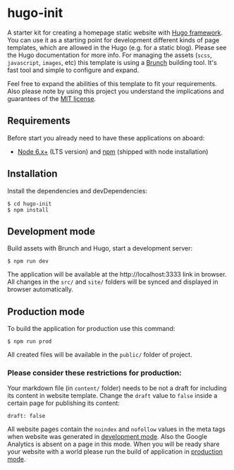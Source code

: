 # hugo-init
A starter kit for creating a homepage static website with [Hugo framework](http://gohugo.io). You can use it as a starting point for development different kinds of page templates, which are allowed in the Hugo (e.g. for a static blog). Please see the Hugo documentation for more info. For managing the assets (`scss`, `javascript`, `images`, etc) this template is using a [Brunch](http://brunch.io) building tool. It's fast tool and simple to configure and expand.

Feel free to expand the abilities of this template to fit your requirements. Also please note by using this project you understand the implications and guarantees of the [MIT license](https://github.com/serg/hugo-init/blob/master/LICENSE).
## Requirements
Before start you already need to have these applications on aboard:
- [Node 6.x+](https://nodejs.org/en/download) (LTS version) and [npm](https://www.npmjs.com/get-npm) (shipped with node installation)
## Installation
Install the dependencies and devDependencies:
```
$ cd hugo-init
$ npm install
```
## Development mode
Build assets with Brunch and Hugo, start a development server:
```
$ npm run dev
```
The application will be available at the http://localhost:3333 link in browser.
All changes in the `src/` and `site/` folders will be synced and displayed in browser automatically.
## Production mode
To build the application for production use this command:
```
$ npm run prod
```
All created files will be available in the `public/` folder of project.
### Please consider these restrictions for production:
Your markdown file (in `content/` folder) needs to be not a draft for including its content in website template. Change the `draft` value to `false` inside a certain page for publishing its content:
```
draft: false
```
All website pages contain the `noindex` and `nofollow` values in the meta tags when website was generated in [development mode](#development-mode). Also the Google Analytics is absent on a page in this mode. When you will be ready share your website with a world please run the build of application in [production mode](#production-mode).
